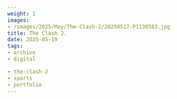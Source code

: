 ```yaml
---
weight: 1
images:
- /images/2025/May/The-Clash-2/20250517-P1130583.jpg
title: The Clash 2.
date: 2025-05-19
tags:
- archive
- digital

- the-clash-2
- sports
- portfolio
---
```


